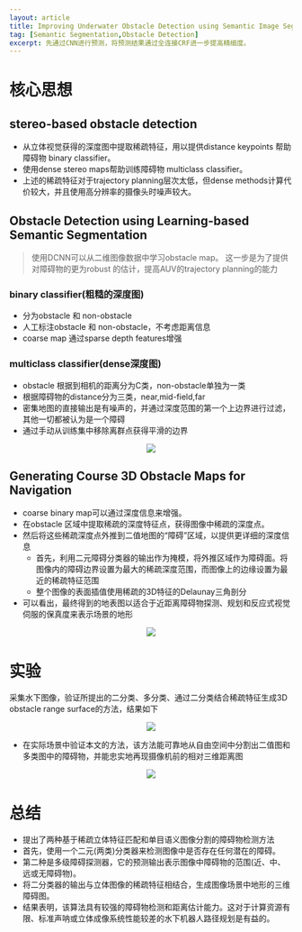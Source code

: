 ```yaml
---
layout: article
title: Improving Underwater Obstacle Detection using Semantic Image Segmentation
tag: [Semantic Segmentation,Obstacle Detection]
excerpt: 先通过CNN进行预测，将预测结果通过全连接CRF进一步提高精细度。
---
```


# 核心思想
## stereo-based obstacle detection
- 从立体视觉获得的深度图中提取稀疏特征，用以提供distance keypoints 帮助障碍物 binary classifier。
- 使用dense stereo maps帮助训练障碍物 multiclass classifier。
- 上述的稀疏特征对于trajectory planning层次太低，但dense methods计算代价较大，并且使用高分辨率的摄像头时噪声较大。

## Obstacle Detection using Learning-based Semantic Segmentation
> 使用DCNN可以从二维图像数据中学习obstacle map。
> 这一步是为了提供对障碍物的更为robust 的估计，提高AUV的trajectory planning的能力

### binary classifier(粗糙的深度图)
- 分为obstacle 和 non-obstacle
- 人工标注obstacle 和 non-obstacle，不考虑距离信息
- coarse map 通过sparse depth features增强  

### multiclass classifier(dense深度图)
- obstacle 根据到相机的距离分为C类，non-obstacle单独为一类
- 根据障碍物的distance分为三类，near,mid-field,far
- 密集地图的直接输出是有噪声的，并通过深度范围的第一个上边界进行过滤，其他一切都被认为是一个障碍
- 通过手动从训练集中移除离群点获得平滑的边界

<div style="text-align: center"><img src="https://cdn.jsdelivr.net/gh/Mronne/MarkDownImg/img/20200429100953.png"/></div>

## Generating Course 3D Obstacle Maps for Navigation
- coarse binary map可以通过深度信息来增强。
- 在obstacle 区域中提取稀疏的深度特征点，获得图像中稀疏的深度点。
- 然后将这些稀疏深度点外推到二值地图的“障碍”区域，以提供更详细的深度信息
  - 首先，利用二元障碍分类器的输出作为掩模，将外推区域作为障碍面。将图像内的障碍边界设置为最大的稀疏深度范围，而图像上的边缘设置为最近的稀疏特征范围
  - 整个图像的表面插值使用稀疏的3D特征的Delaunay三角剖分
- 可以看出，最终得到的地表图以适合于近距离障碍物探测、规划和反应式视觉伺服的保真度来表示场景的地形

<div style="text-align: center"><img src="https://cdn.jsdelivr.net/gh/Mronne/MarkDownImg/img/20200429104832.png"/></div>


# 实验
采集水下图像，验证所提出的二分类、多分类、通过二分类结合稀疏特征生成3D obstacle range surface的方法，结果如下

<div style="text-align: center"><img src="https://cdn.jsdelivr.net/gh/Mronne/MarkDownImg/img/20200429104754.png"/></div>

- 在实际场景中验证本文的方法，该方法能可靠地从自由空间中分割出二值图和多类图中的障碍物，并能忠实地再现摄像机前的相对三维距离图
  
<div style="text-align: center"><img src="https://cdn.jsdelivr.net/gh/Mronne/MarkDownImg/img/20200429104905.png"/></div>

# 总结
- 提出了两种基于稀疏立体特征匹配和单目语义图像分割的障碍物检测方法
- 首先，使用一个二元(两类)分类器来检测图像中是否存在任何潜在的障碍。
- 第二种是多级障碍探测器，它的预测输出表示图像中障碍物的范围(近、中、远或无障碍物)。
- 将二分类器的输出与立体图像的稀疏特征相结合，生成图像场景中地形的三维障碍图。
- 结果表明，该算法具有较强的障碍物检测和距离估计能力。这对于计算资源有限、标准声呐或立体成像系统性能较差的水下机器人路径规划是有益的。